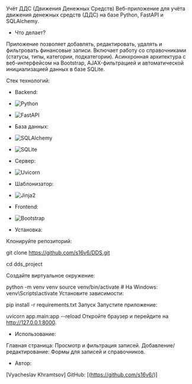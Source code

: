 Учёт ДДС (Движения Денежных Средств)
Веб-приложение для учёта движения денежных средств (ДДС) на базе Python, FastAPI и SQLAlchemy.

- Что делает?

Приложение позволяет добавлять, редактировать, удалять и фильтровать финансовые записи. Включает работу со справочниками (статусы, типы, категории, подкатегории). Асинхронная архитектура с веб-интерфейсом на Bootstrap, AJAX-фильтрацией и автоматической инициализацией данных в базе SQLite.

Стек технологий:
- Backend:
- ![Python](https://img.shields.io/badge/Python-3776AB?style=for-the-badge&logo=python&logoColor=white)
- ![FastAPI](https://img.shields.io/badge/FastAPI-009688?style=for-the-badge&logo=fastapi&logoColor=white)
- База данных:
- ![SQLAlchemy](https://img.shields.io/badge/SQLAlchemy-black?style=for-the-badge&logo=sqlalchemy&logoColor=white)
- ![SQLite](https://img.shields.io/badge/SQLite-07405E?style=for-the-badge&logo=sqlite&logoColor=white)
- Сервер:
- ![Uvicorn](https://img.shields.io/badge/Uvicorn-009688?style=for-the-badge&logo=uvicorn&logoColor=white)
- Шаблонизатор:
- ![Jinja2](https://img.shields.io/badge/Jinja2-fff?style=for-the-badge&logo=jina&logoColor=black)
- Frontend:
- ![Bootstrap](https://img.shields.io/badge/Bootstrap-7952B3?style=for-the-badge&logo=bootstrap&logoColor=white)

- Установка:

Клонируйте репозиторий:

git clone https://github.com/s16v6/DDS.git

cd dds_project

Создайте виртуальное окружение:

python -m venv venv
source venv/bin/activate  # На Windows: venv\Scripts\activate
Установите зависимости:

pip install -r requirements.txt
Запуск
Запустите приложение:

uvicorn app.main:app --reload
Откройте браузер и перейдите на http://127.0.0.1:8000.

- Использование:

Главная страница: Просмотр и фильтрация записей.
Добавление/редактирование: Формы для записей и справочников.

- Автор:

[Vyacheslav Khramtsov] GitHub: [(https://github.com/s16v6/)]